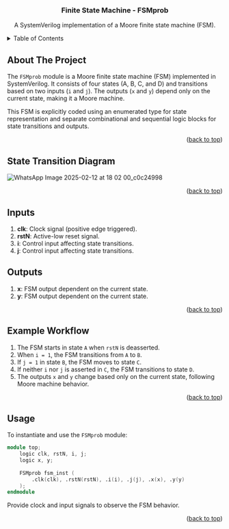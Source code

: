 # <!-- PROJECT LOGO -->
<br />
<div align="center">

  <h3 align="center">Finite State Machine - FSMprob</h3>

  <p align="center">
    A SystemVerilog implementation of a Moore finite state machine (FSM).
    <br />
  </p>
</div>

<!-- TABLE OF CONTENTS -->
<details>
  <summary>Table of Contents</summary>
  <ol>
    <li><a href="#about-the-project">About The Project</a></li>
    <li><a href="#state-transition-diagram">State Transition Diagram</a></li>
    <li><a href="#inputs">Inputs</a></li>
    <li><a href="#outputs">Outputs</a></li>
    <li><a href="#example-workflow">Example Workflow</a></li>
    <li><a href="#usage">Usage</a></li>
  </ol>
</details>

<!-- ABOUT THE PROJECT -->
## About The Project

The `FSMprob` module is a Moore finite state machine (FSM) implemented in SystemVerilog. It consists of four states (A, B, C, and D) and transitions based on two inputs (`i` and `j`). The outputs (`x` and `y`) depend only on the current state, making it a Moore machine.

This FSM is explicitly coded using an enumerated type for state representation and separate combinational and sequential logic blocks for state transitions and outputs.

<p align="right">(<a href="#top">back to top</a>)</p>

<!-- STATE TRANSITION DIAGRAM -->
## State Transition Diagram

![WhatsApp Image 2025-02-12 at 18 02 00_c0c24998](https://github.com/user-attachments/assets/d63aa335-5cae-4b36-9608-78a8743891da)


<p align="right">(<a href="#top">back to top</a>)</p>

<!-- INPUTS -->
## Inputs
1. **clk**: Clock signal (positive edge triggered).
2. **rstN**: Active-low reset signal.
3. **i**: Control input affecting state transitions.
4. **j**: Control input affecting state transitions.

<!-- OUTPUTS -->
## Outputs
1. **x**: FSM output dependent on the current state.
2. **y**: FSM output dependent on the current state.

<p align="right">(<a href="#top">back to top</a>)</p>

<!-- EXAMPLE WORKFLOW -->
## Example Workflow

1. The FSM starts in state `A` when `rstN` is deasserted.
2. When `i = 1`, the FSM transitions from `A` to `B`.
3. If `j = 1` in state `B`, the FSM moves to state `C`.
4. If neither `i` nor `j` is asserted in `C`, the FSM transitions to state `D`.
5. The outputs `x` and `y` change based only on the current state, following Moore machine behavior.

<p align="right">(<a href="#top">back to top</a>)</p>

<!-- USAGE -->
## Usage

To instantiate and use the `FSMprob` module:

```verilog
module top;
    logic clk, rstN, i, j;
    logic x, y;
    
    FSMprob fsm_inst (
        .clk(clk), .rstN(rstN), .i(i), .j(j), .x(x), .y(y)
    );
endmodule
```

Provide clock and input signals to observe the FSM behavior.

<p align="right">(<a href="#top">back to top</a>)</p>
